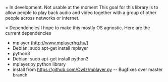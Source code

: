 = In development. Not usable at the moment
This goal for this library is to allow people to play back audio and video together with a group of other people across networks or internet.

= Dependencies
I hope to make this mostly OS agnostic. Here are the current dependencies
 - mplayer (http://www.mplayerhq.hu/)
  - Debian: sudo apt-get install mplayer
 - python3
  - Debian: sudo apt-get install python3
 - mplayer.py python library
  - install from https://github.com/Owlz/mplayer.py -- Bugfixes over master branch





